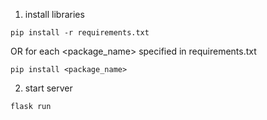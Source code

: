 1. install libraries
```
pip install -r requirements.txt
```
OR for each <package_name> specified in requirements.txt
```
pip install <package_name>
```
2. start server
```
flask run
```